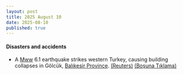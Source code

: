```yaml
---
layout: post
title: 2025 August 10
date: 2025-08-10
published: true
---
```



#### Disasters and accidents

* A [Mww](https://en.wikipedia.org/wiki/Seismic_magnitude_scales#Mww "Seismic magnitude scales") 6.1 earthquake strikes western Turkey, causing building collapses in Gölcük, [Balıkesir Province](https://en.wikipedia.org/wiki/Bal%C4%B1kesir_Province "Balıkesir Province"). [(Reuters)](https://www.reuters.com/business/environment/earthquake-magnitude-61-strikes-western-turkey-disaster-authority-says-2025-08-10/) [(Boşuna Tıklama)](https://x.com/bosunatiklama/status/1954592506001125457)

